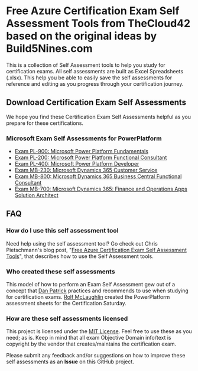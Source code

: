 # Free Azure Certification Exam Self Assessment Tools from TheCloud42 based on the original ideas by Build5Nines.com

This is a collection of Self Assessment tools to help you study for certification exams. All self assessments are built as Excel Spreadsheets (.xlsx). This help you be able to easily save the self assessments for reference and editing as you progress through your certification journey.

## Download Certification Exam Self Assessments

We hope you find these Certification Exam Self Assessments helpful as you prepare for these certifications.

### Microsoft Exam Self Assessments for PowerPlatform

- [Exam PL-900: Microsoft Power Platform Fundamentals](Assessments/Exam-Msft-PL-900-Self-Assessment-TheCloud42.xlsx?raw=1)
- [Exam PL-200: Microsoft Power Platform Functional Consultant](Assessments/Exam-Msft-PL-200-Self-Assessment-TheCloud42.xlsx?raw=1)
- [Exam PL-400: Microsoft Power Platform Developer](Assessments/Exam-Msft-PL-900-Self-Assessment-TheCloud42.xlsx?raw=1)
- [Exam MB-230: Microsoft Dynamics 365 Customer Service](Assessments/Exam-Msft-MB-230-Self-Assessment-TheCloud42.xlsx?raw=1)
- [Exam MB-800: Microsoft Dynamics 365 Business Central Functional Consultant](Assessments/Exam-Msft-MB-800-Self-Assessment-TheCloud42.xlsx?raw=1)
- [Exam MB-700: Microsoft Dynamics 365: Finance and Operations Apps Solution Architect](Assessments/Exam-Msft-MB-700-Self-Assessment-TheCloud42.xlsx?raw=1)

## FAQ

### How do I use this self assessment tool

Need help using the self assessment tool? Go check out Chris Pietschmann's blog post, "[Free Azure Certification Exam Self Assessment Tools](https://build5nines.com/free-oss-exam-self-assessment-tool/)", that describes how to use the Self Assessment tools.

### Who created these self assessments

This model of how to perform an Exam Self Assessment gew out of a concept that [Dan Patrick](https://twitter.com/deltadan) practices and recommends to use when studying for certification exams. [Rolf McLaughlin](https://www.linkedin.com/in/powershell/) created the PowerPlatform assessment sheets for the Certification Saturday.

### How are these self assessments licensed

This project is licensed under the [MIT License](https://github.com/TheCloud42/Assessment-Sheets/blob/main/LICENSE). Feel free to use these as you need; as is. Keep in mind that all exam Objective Domain info/text is copyright by the vendor that creates/maintains the certification exam.

Please submit any feedback and/or suggestions on how to improve these self assessments as an **Issue** on this GitHub project.
